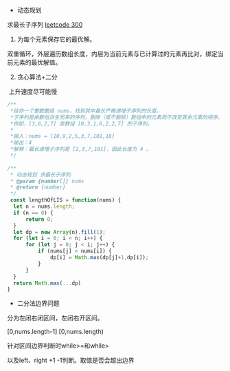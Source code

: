 * 动态规划

求最长子序列 [leetcode 300](https://leetcode.cn/problems/longest-increasing-subsequence/)

1. 为每个元素保存它的最优解。

​		双重循环，外层遍历数组长度，内层为当前元素与已计算过的元素再比对，绑定当前元素的最优解值。

2. 贪心算法+二分

​	上升速度尽可能慢

```js
/**
 *给你一个整数数组 nums，找到其中最长严格递增子序列的长度。
 *子序列是由数组派生而来的序列，删除（或不删除）数组中的元素而不改变其余元素的顺序。
 *例如，[3,6,2,7] 是数组 [0,3,1,6,2,2,7] 的子序列。
 *
 *输入：nums = [10,9,2,5,3,7,101,18]
 *输出：4
 *解释：最长递增子序列是 [2,3,7,101]，因此长度为 4 。
 */
 
/** 
 * 动态规划 求最长子序列
 * @param {number[]} nums
 * @return {number}
 */
 const lengthOfLIS = function(nums) {
  let n = nums.length;
  if (n == 0) {
      return 0;
  }
  let dp = new Array(n).fill(1);
  for (let i = 0; i < n; i++) {
      for (let j = 0; j < i; j++) {
          if (nums[j] < nums[i]) {
              dp[i] = Math.max(dp[j]+1,dp[i]);
          }
      }
  }
  return Math.max(...dp) 
}
```

* 二分法边界问题

分为左闭右闭区间，左闭右开区间。

[0,nums.length-1] [0,nums.length)

针对区间边界判断时while>=和while>

以及left、right +1 -1判断。取值是否会超出边界
